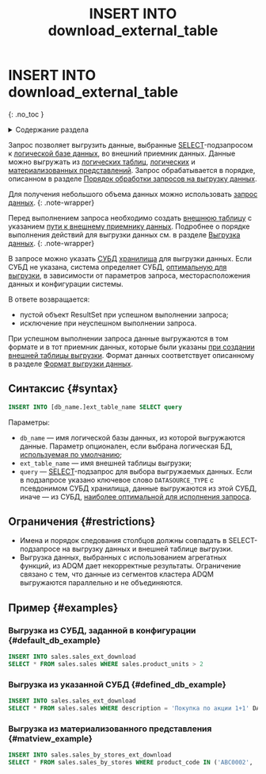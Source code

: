 ﻿---
layout: default
title: INSERT INTO download_external_table
nav_order: 34
parent: Запросы SQL+
grand_parent: Справочная информация
has_children: false
has_toc: false
---

# INSERT INTO download_external_table
{: .no_toc }

<details markdown="block">
  <summary>
    Содержание раздела
  </summary>
  {: .text-delta }
1. TOC
{:toc}
</details>

Запрос позволяет выгрузить данные, выбранные [SELECT](../SELECT/SELECT.md)-подзапросом 
к [логической базе данных](../../../overview/main_concepts/logical_db/logical_db.md), 
во внешний приемник данных. Данные можно выгружать из [логических таблиц](../../../overview/main_concepts/logical_table/logical_table.md), 
[логических](../../../overview/main_concepts/logical_view/logical_view.md) и 
[материализованных представлений](../../../overview/main_concepts/materialized_view/materialized_view.md).
Запрос обрабатывается в порядке, описанном в разделе
[Порядок обработки запросов на выгрузку данных](../../../overview/interactions/download_processing/download_processing.md).

Для получения небольшого объема данных можно использовать 
[запрос данных](../../../working_with_system/data_reading/data_reading.md).
{: .note-wrapper}

Перед выполнением запроса необходимо создать [внешнюю таблицу](../../../overview/main_concepts/external_table/external_table.md)
с указанием [пути к внешнему приемнику данных](../../path_to_kafka_topic/path_to_kafka_topic.md). Подробнее о порядке 
выполнения действий для выгрузки данных см. в разделе [Выгрузка данных](../../../working_with_system/data_download/data_download.md).
{: .note-wrapper}

В запросе можно указать [СУБД](../../../introduction/supported_DBMS/supported_DBMS.md)
[хранилища](../../../overview/main_concepts/main_concepts.md) для выгрузки данных. Если СУБД не указана, система 
определяет СУБД, [оптимальную для выгрузки](../../../working_with_system/data_reading/routing/routing.md), 
в зависимости от параметров запроса, месторасположения данных и конфигурации системы.

В ответе возвращается:
*   пустой объект ResultSet при успешном выполнении запроса;
*   исключение при неуспешном выполнении запроса.

При успешном выполнении запроса данные выгружаются в том формате и в тот приемник данных, которые были указаны 
[при создании внешней таблицы выгрузки](../CREATE_DOWNLOAD_EXTERNAL_TABLE/CREATE_DOWNLOAD_EXTERNAL_TABLE.md). Формат 
данных соответствует описанному в разделе [Формат выгрузки данных](../../download_format/download_format.md).

## Синтаксис {#syntax}

```sql
INSERT INTO [db_name.]ext_table_name SELECT query
```

Параметры:
*   `db_name` — имя логической базы данных, из которой выгружаются данные. Параметр опционален, если выбрана 
    логическая БД, [используемая по умолчанию](../../../working_with_system/other_features/default_db_set-up/default_db_set-up.md);
*   `ext_table_name` — имя внешней таблицы выгрузки;
*   <a id="param_datasource_type"></a>`query` — [SELECT](../SELECT/SELECT.md)-подзапрос для выбора выгружаемых данных. 
    Если в подзапросе указано ключевое слово `DATASOURCE_TYPE` с псевдонимом СУБД хранилища, данные выгружаются из этой 
    СУБД, иначе — из СУБД, [наиболее оптимальной для исполнения запроса](../../../working_with_system/data_reading/routing/routing.md).

## Ограничения {#restrictions}

* Имена и порядок следования столбцов должны совпадать в SELECT-подзапросе на выгрузку данных и внешней таблице выгрузки.
* Выгрузка данных, выбранных с использованием агрегатных функций, из ADQM дает некорректные результаты. Ограничение 
  связано с тем, что данные из сегментов кластера ADQM выгружаются параллельно и не объединяются.

## Пример {#examples}

### Выгрузка из СУБД, заданной в конфигурации {#default_db_example}

```sql
INSERT INTO sales.sales_ext_download
SELECT * FROM sales.sales WHERE sales.product_units > 2
```

### Выгрузка из указанной СУБД {#defined_db_example}

```sql
INSERT INTO sales.sales_ext_download 
SELECT * FROM sales.sales WHERE description = 'Покупка по акции 1+1' DATASOURCE_TYPE = 'adqm'
```

### Выгрузка из материализованного представления {#matview_example}

```sql
INSERT INTO sales.sales_by_stores_ext_download
SELECT * FROM sales.sales_by_stores WHERE product_code IN ('ABC0002', 'ABC0003', 'ABC0004') DATASOURCE_TYPE = 'adqm'
```